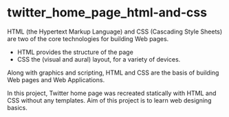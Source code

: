 # twitter_home_page_html-and-css
HTML (the Hypertext Markup Language) and CSS (Cascading Style Sheets) are two of the core technologies for building Web pages. 
- HTML provides the structure of the page
- CSS the (visual and aural) layout, for a variety of devices. 
<p>Along with graphics and scripting,
HTML and CSS are the basis of building Web pages and Web Applications. </p>
<p>In this project, Twitter home page was recreated statically with HTML and CSS without any templates. Aim of this project is to learn web designing basics. <p>
